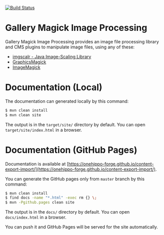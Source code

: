 [![Build Status](https://travis-ci.org/onehippo-forge/gallery-magick.svg?branch=develop)](https://travis-ci.org/onehippo-forge/gallery-magick)


# Gallery Magick Image Processing

Gallery Magick Image Processing provides an image file processing library and CMS plugins to manipulate image files, 
using any of these:
- [imgscalr - Java Image-Scaling Library](https://github.com/rkalla/imgscalr)
- [GraphicsMagick](http://www.graphicsmagick.org/)
- [ImageMagick](http://www.imagemagick.org/)


# Documentation (Local)

The documentation can generated locally by this command:

```bash
$ mvn clean install
$ mvn clean site
```

The output is in the ```target/site/``` directory by default. You can open ```target/site/index.html``` in a browser.

# Documentation (GitHub Pages)

Documentation is available at [https://onehippo-forge.github.io/content-export-import/](https://onehippo-forge.github.io/content-export-import/).

You can generate the GitHub pages only from ```master``` branch by this command:

```bash
$ mvn clean install
$ find docs -name "*.html" -exec rm {} \;
$ mvn -Pgithub.pages clean site
```

The output is in the ```docs/``` directory by default. You can open ```docs/index.html``` in a browser.

You can push it and GitHub Pages will be served for the site automatically.
